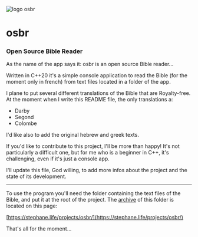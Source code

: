 ![logo osbr](https://stephane.life/projects/osbr/icon/osbr-256x256.png)

# osbr

### Open Source Bible Reader

As the name of the app says it: osbr is an open source Bible reader...

Written in C++20 it's a simple console application to read the Bible (for the moment only in french) from text files located in a folder of the app.

I plane to put several different translations of the Bible that are Royalty-free. At the moment when I write this README file, the only translations a:

* Darby
* Segond
* Colombe

I'd like also to add the original hebrew and greek texts.

If you'd like to contribute to this project, I'll be more than happy! It's not particularly a difficult one, but for me who is a beginner in C++, it's challenging, even if it's just a console app.

I'll update this file, God willing, to add more infos about the project and the state of its development.

---

To use the program you'll need the folder containing the text files of the Bible, and put it at the root of the project. The [archive](https://stephane.life/projects/osbr/BibleDir.zip) of this folder is located on this page:

 [https://stephane.life/projects/osbr/](https://stephane.life/projects/osbr/)

That's all for the moment...
